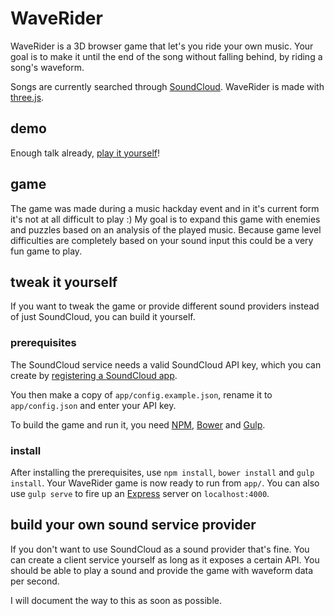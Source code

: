 # WaveRider

WaveRider is a 3D browser game that let's you ride your own music. 
Your goal is to make it until the end of the song without falling behind, by riding a song's waveform.

Songs are currently searched through [SoundCloud](https://soundcloud.com). WaveRider is made with 
[three.js](http://threejs.org).

## demo
Enough talk already, [play it yourself](http://frenkie.github.io/waverider/)!

## game
The game was made during a music hackday event and in it's current form it's not at all difficult to play :)
My goal is to expand this game with enemies and puzzles based on an analysis of the played music.
Because game level difficulties are completely based on your sound input this could be a very fun game to play.


## tweak it yourself

If you want to tweak the game or provide different sound providers instead of just SoundCloud, you can build it yourself.

### prerequisites

The SoundCloud service needs a valid SoundCloud API key, which you can create by 
[registering a SoundCloud app](http://soundcloud.com/you/apps).

You then make a copy of `app/config.example.json`, rename it to `app/config.json` and enter your API key.

To build the game and run it, you need [NPM](https://www.npmjs.org), [Bower](http://www.bower.io) and 
[Gulp](http://gulpjs.com).

### install
After installing the prerequisites, use `npm install`, `bower install` and `gulp install`.
Your WaveRider game is now ready to run from `app/`. You can also use `gulp serve` to fire up
an [Express](http://expressjs.com/) server on `localhost:4000`.



## build your own sound service provider
If you don't want to use SoundCloud as a sound provider that's fine. You can create a client service yourself
as long as it exposes a certain API. You should be able to play a sound and provide the game with
waveform data per second.

I will document the way to this as soon as possible. 